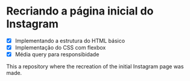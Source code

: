 <h1>Recriando a página inicial do Instagram</h1>

- [x] Implementando a estrutura do HTML básico
- [x] Implementação do CSS com flexbox
- [x] Média query para responsibidade

This a repository where the recreation of the 
initial Instagram page was made.